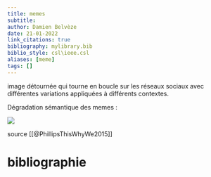 ```yaml
---
title: memes
subtitle:
author: Damien Belvèze
date: 21-01-2022
link_citations: true
bibliography: mylibrary.bib
biblio_style: csl\ieee.csl
aliases: [meme]
tags: []
---
```


image détournée qui tourne en boucle sur les réseaux sociaux avec différentes variations appliquées à différents contextes. 

Dégradation sémantique des memes : 

![](meme.png)

source [[@PhillipsThisWhyWe2015]]






# bibliographie

